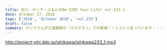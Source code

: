 ```yaml
---
title: 石川・ホンマ・ぶるんのBe-SIDE Your Life! vol.233-1
date: October 27, 2010
tags: ['2010', 'October 2010', 'vol.233']
draft: false
summary: ホンマさんが三週連続の「マスクマン」での登場！！ぐふぐふ言っています・・・お聴き苦しかったら・・・NAMAE
---
```


http://project-phi.ddo.jp/ishikawa/ishikawa233_1.mp3
